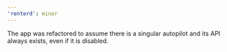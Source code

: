 ```yaml
---
'renterd': minor
---
```


The app was refactored to assume there is a singular autopilot and its API always exists, even if it is disabled.
